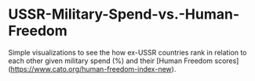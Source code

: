 # USSR-Military-Spend-vs.-Human-Freedom

Simple visualizations to see the how ex-USSR countries rank in relation to each other given military spend (%) and their [Human Freedom scores] (https://www.cato.org/human-freedom-index-new). 

